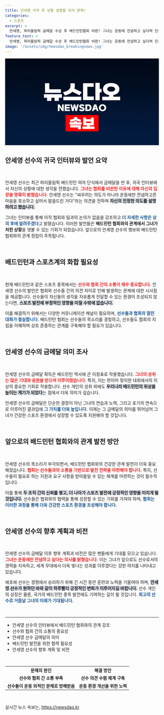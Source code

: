 ```yaml
---
title: 안세영 귀국 후 상황 설명할 의사 밝혀!
categories:
  - 스포츠
excerpt: >
  안세영, 파리올림픽 금메달 수상 후 배드민턴협회 비판! 그녀는 운동에 전념하고 싶다며 진심어린 소감을 전했습니다. 자세한 이야기, 궁금하지 않으신가요?
feature_text: >
  안세영, 파리올림픽 금메달 수상 후 배드민턴협회 비판! 그녀는 운동에 전념하고 싶다며 진심어린 소감을 전했습니다. 자세한 이야기, 궁금하지 않으신가요?
image: '/assets/img/newsdao_breakingnews.jpg'
---
```


<p><img src="/assets/img/newsdao_breakingnews.jpg" alt="flaretime 속보" /></p>

<h2 data-ke-size="size26">안세영 선수의 귀국 인터뷰와 발언 요약</h2>

<p data-ke-size="size16">&nbsp;</p>

<p>안세영 선수는 최근 파리올림픽 배드민턴 여자 단식에서 금메달을 딴 후, 귀국 인터뷰에서 자신의 상황에 대한 생각을 전했습니다. <b><span style="color: #ee2323;">그녀는 협회를 비판한 이유에 대해 자신의 입장을 명확히 밝혔습니다.</span></b> 안세영 선수는 "싸우려는 의도가 아니라 운동에만 전념하고픈 마음을 호소하고 싶어서 말씀드린 거다"라는 의견을 전하며 <b><span style="background-color: #21538527;">자신의 진정한 의도를 설명하려고 했습니다.</span></b></p>

<p>그녀는 인터뷰를 통해 아직 협회와 팀과의 논의가 없음을 강조하고 <b><span style="color: #1a5490;">더 자세한 사항은 상의 후에 알려주겠다</span></b>고 밝혔습니다. 이러한 발언들은 <b>배드민턴 협회와의 관계에서 그녀가 처한 상황</b>을 엿볼 수 있는 기회가 되었습니다. 앞으로의 안세영 선수의 행보와 배드민턴 협회와의 관계 정립이 주목됩니다.</p>

<p data-ke-size="size16">&nbsp;</p>

<h2 data-ke-size="size26">배드민턴과 스포츠계의 화합 필요성</h2>

<p data-ke-size="size16">&nbsp;</p>

<p>현재 배드민턴과 같은 스포츠 종목에서는 <b><span style="color: #ee2323;">선수와 협회 간의 소통이 매우 중요합니다.</span></b> 안세영 선수의 발언은 협회와 선수들 간의 의견 차이로 인해 발생하는 문제에 대한 시사점을 제공합니다. 선수들이 자신들의 생각을 자유롭게 전달할 수 있는 환경이 조성되지 않는다면, <b><span style="background-color: #21538527;">스포츠 발전에 부정적인 영향을 미칠 수밖에 없습니다.</span></b></p>

<p>이를 해결하기 위해서는 다양한 커뮤니케이션 채널이 필요하며, <b><span style="color: #1a5490;">선수들과 협회의 열린 대화가 절실합니다.</span></b> 배드민턴 협회는 선수들의 목소리를 경청하고, 선수들도 협회의 지침을 이해하며 상호 존중하는 관계를 구축해야 할 필요가 있습니다.</p>

<p data-ke-size="size16">&nbsp;</p>

<h2 data-ke-size="size26">안세영 선수의 금메달 의미 조사</h2>

<p data-ke-size="size16">&nbsp;</p>

<p>안세영 선수의 금메달 획득은 배드민턴 역사에 큰 이정표로 작용했습니다. <b><span style="color: #ee2323;">그녀의 성취는 많은 기대와 응원을 받으며 이루어졌습니다.</span></b> 특히, 이는 련이어 맞이한 대회에서의 이상의 중요한 기회로 작용합니다. 선수 개인의 성취 외에도 <b><span style="background-color: #21538527;">우리나라 배드민턴의 위상을 높이는 계기가 되었다</span></b>는 점에서 더욱 의미가 깊습니다.</p>

<p>안세영 선수의 금메달은 단순한 결정이 아닌 그녀의 연습과 노력, 그리고 포기의 연속으로 이루어진 결과임에 <b><span style="color: #1a5490;">그 가치를 더욱 높입니다.</span></b> 이제는 그 금메달의 의미를 뛰어넘어 그녀가 건강한 스포츠 환경에서 성장할 수 있도록 지원해야 할 것입니다.</p>

<p data-ke-size="size16">&nbsp;</p>

<h2 data-ke-size="size26">앞으로의 배드민턴 협회와의 관계 발전 방안</h2>

<p data-ke-size="size16">&nbsp;</p>

<p>안세영 선수의 목소리가 부각되면서, 배드민턴 협회와의 건강한 관계 발전이 더욱 중요해졌습니다. <b><span style="color: #ee2323;">협회는 선수들과의 소통을 기반으로 발전 전략을 마련해야 합니다.</span></b> 특히, 선수들이 필요로 하는 지원과 요구 사항을 받아들일 수 있는 체계를 마련하는 것이 필수적입니다.</p>

<p>이를 통해 <b><span style="background-color: #21538527;">두 조직 간의 신뢰를 쌓고, 더 나아가 스포츠 발전에 긍정적인 영향을 미치게 될 것입니다.</span></b> 선수들은 협회와의 협력을 통해 성장할 수 있는 기회를 가져야 하며, <b><span style="color: #1a5490;">협회는 이러한 과정을 통해 더욱 건강한 스포츠 환경을 조성해야 합니다.</span></b></p>

<p data-ke-size="size16">&nbsp;</p>

<h2 data-ke-size="size26">안세영 선수의 향후 계획과 비전</h2>

<p data-ke-size="size16">&nbsp;</p>

<p>안세영 선수의 금메달 이후 향후 계획과 비전은 많은 팬들에게 기대를 모으고 있습니다. <b><span style="color: #ee2323;">그녀는 운동에만 전념하고 싶다는 의사를 밝혔습니다.</span></b> 이는 그녀가 앞으로도 선수로서의 경력을 지속하고, 세계 무대에서 더욱 빛나는 성과를 이루겠다는 강한 의지를 나타내고 있습니다.</p>

<p>애초에 선수는 경쟁에서 승리하기 위해 긴 시간 동안 훈련과 노력을 기울여야 하며, <b><span style="background-color: #21538527;">안세영 선수가 원하던 바와 같이 하루빨리 긍정적인 변화가 이루어지길 바랍니다.</span></b> 선수 개인의 성장은 물론, 국가의 배드민턴 종목 발전에도 기여하는 길이 될 것입니다. <b><span style="color: #1a5490;">최고의 선수로 거듭날 그녀의 미래가 기대됩니다.</span></b></p>

<p data-ke-size="size16">&nbsp;</p>

<hr />

<ul>
    <li>안세영 선수의 인터뷰에서 배드민턴 협회와의 관계 강조</li>
    <li>선수와 협회 간의 소통의 중요성</li>
    <li>안세영 선수 금메달의 의미</li>
    <li>배드민턴 발전을 위한 협력 필요성</li>
    <li>안세영 선수의 향후 계획 및 비전</li>
</ul>

<p data-ke-size="size16">&nbsp;</p>

<table>
    <tr>
        <td style="text-align: center; height: 17px;"><b>문제의 원인</b></td>
        <td style="text-align: center; height: 17px;"><b>해결 방안</b></td>
    </tr>
    <tr>
        <td style="text-align: center; height: 17px;"><b>선수와 협회 간 소통 부족</b></td>
        <td style="text-align: center; height: 17px;"><b>선수 의견 수렴 체계 구축</b></td>
    </tr>
    <tr>
        <td style="text-align: center; height: 17px;"><b>선수들이 운동 외적인 문제로 방해받음</b></td>
        <td style="text-align: center; height: 17px;"><b>운동 환경 개선을 위한 노력</b></td>
    </tr>
</table> 

<p data-ke-size="size16">&nbsp;</p>
실시간 뉴스 속보는, <a href="https://newsdao.kr" rel="dofollow">https://newsdao.kr</a>


